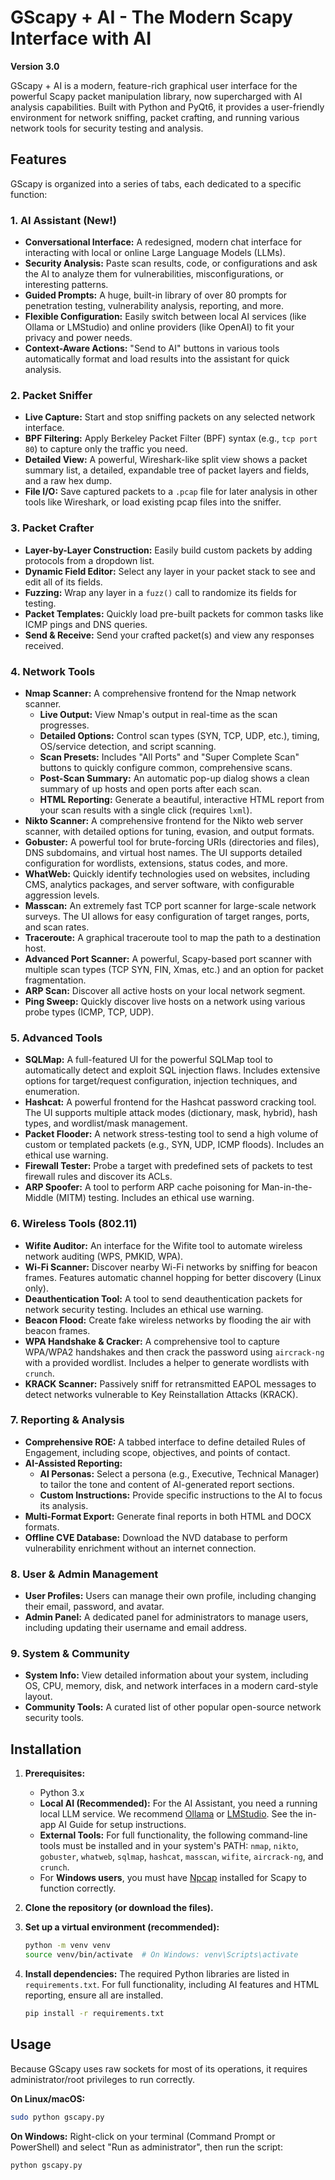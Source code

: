 # GScapy + AI - The Modern Scapy Interface with AI

**Version 3.0**

GScapy + AI is a modern, feature-rich graphical user interface for the powerful Scapy packet manipulation library, now supercharged with AI analysis capabilities. Built with Python and PyQt6, it provides a user-friendly environment for network sniffing, packet crafting, and running various network tools for security testing and analysis.

## Features

GScapy is organized into a series of tabs, each dedicated to a specific function:

### 1. AI Assistant (New!)
- **Conversational Interface:** A redesigned, modern chat interface for interacting with local or online Large Language Models (LLMs).
- **Security Analysis:** Paste scan results, code, or configurations and ask the AI to analyze them for vulnerabilities, misconfigurations, or interesting patterns.
- **Guided Prompts:** A huge, built-in library of over 80 prompts for penetration testing, vulnerability analysis, reporting, and more.
- **Flexible Configuration:** Easily switch between local AI services (like Ollama or LMStudio) and online providers (like OpenAI) to fit your privacy and power needs.
- **Context-Aware Actions:** "Send to AI" buttons in various tools automatically format and load results into the assistant for quick analysis.

### 2. Packet Sniffer
- **Live Capture:** Start and stop sniffing packets on any selected network interface.
- **BPF Filtering:** Apply Berkeley Packet Filter (BPF) syntax (e.g., `tcp port 80`) to capture only the traffic you need.
- **Detailed View:** A powerful, Wireshark-like split view shows a packet summary list, a detailed, expandable tree of packet layers and fields, and a raw hex dump.
- **File I/O:** Save captured packets to a `.pcap` file for later analysis in other tools like Wireshark, or load existing pcap files into the sniffer.

### 3. Packet Crafter
- **Layer-by-Layer Construction:** Easily build custom packets by adding protocols from a dropdown list.
- **Dynamic Field Editor:** Select any layer in your packet stack to see and edit all of its fields.
- **Fuzzing:** Wrap any layer in a `fuzz()` call to randomize its fields for testing.
- **Packet Templates:** Quickly load pre-built packets for common tasks like ICMP pings and DNS queries.
- **Send & Receive:** Send your crafted packet(s) and view any responses received.

### 4. Network Tools
- **Nmap Scanner:** A comprehensive frontend for the Nmap network scanner.
    - **Live Output:** View Nmap's output in real-time as the scan progresses.
    - **Detailed Options:** Control scan types (SYN, TCP, UDP, etc.), timing, OS/service detection, and script scanning.
    - **Scan Presets:** Includes "All Ports" and "Super Complete Scan" buttons to quickly configure common, comprehensive scans.
    - **Post-Scan Summary:** An automatic pop-up dialog shows a clean summary of up hosts and open ports after each scan.
    - **HTML Reporting:** Generate a beautiful, interactive HTML report from your scan results with a single click (requires `lxml`).
- **Nikto Scanner:** A comprehensive frontend for the Nikto web server scanner, with detailed options for tuning, evasion, and output formats.
- **Gobuster:** A powerful tool for brute-forcing URIs (directories and files), DNS subdomains, and virtual host names. The UI supports detailed configuration for wordlists, extensions, status codes, and more.
- **WhatWeb:** Quickly identify technologies used on websites, including CMS, analytics packages, and server software, with configurable aggression levels.
- **Masscan:** An extremely fast TCP port scanner for large-scale network surveys. The UI allows for easy configuration of target ranges, ports, and scan rates.
- **Traceroute:** A graphical traceroute tool to map the path to a destination host.
- **Advanced Port Scanner:** A powerful, Scapy-based port scanner with multiple scan types (TCP SYN, FIN, Xmas, etc.) and an option for packet fragmentation.
- **ARP Scan:** Discover all active hosts on your local network segment.
- **Ping Sweep:** Quickly discover live hosts on a network using various probe types (ICMP, TCP, UDP).

### 5. Advanced Tools
- **SQLMap:** A full-featured UI for the powerful SQLMap tool to automatically detect and exploit SQL injection flaws. Includes extensive options for target/request configuration, injection techniques, and enumeration.
- **Hashcat:** A powerful frontend for the Hashcat password cracking tool. The UI supports multiple attack modes (dictionary, mask, hybrid), hash types, and wordlist/mask management.
- **Packet Flooder:** A network stress-testing tool to send a high volume of custom or templated packets (e.g., SYN, UDP, ICMP floods). Includes an ethical use warning.
- **Firewall Tester:** Probe a target with predefined sets of packets to test firewall rules and discover its ACLs.
- **ARP Spoofer:** A tool to perform ARP cache poisoning for Man-in-the-Middle (MITM) testing. Includes an ethical use warning.

### 6. Wireless Tools (802.11)
- **Wifite Auditor:** An interface for the Wifite tool to automate wireless network auditing (WPS, PMKID, WPA).
- **Wi-Fi Scanner:** Discover nearby Wi-Fi networks by sniffing for beacon frames. Features automatic channel hopping for better discovery (Linux only).
- **Deauthentication Tool:** A tool to send deauthentication packets for network security testing. Includes an ethical use warning.
- **Beacon Flood:** Create fake wireless networks by flooding the air with beacon frames.
- **WPA Handshake & Cracker:** A comprehensive tool to capture WPA/WPA2 handshakes and then crack the password using `aircrack-ng` with a provided wordlist. Includes a helper to generate wordlists with `crunch`.
- **KRACK Scanner:** Passively sniff for retransmitted EAPOL messages to detect networks vulnerable to Key Reinstallation Attacks (KRACK).

### 7. Reporting & Analysis
- **Comprehensive ROE:** A tabbed interface to define detailed Rules of Engagement, including scope, objectives, and points of contact.
- **AI-Assisted Reporting:**
    - **AI Personas:** Select a persona (e.g., Executive, Technical Manager) to tailor the tone and content of AI-generated report sections.
    - **Custom Instructions:** Provide specific instructions to the AI to focus its analysis.
- **Multi-Format Export:** Generate final reports in both HTML and DOCX formats.
- **Offline CVE Database:** Download the NVD database to perform vulnerability enrichment without an internet connection.

### 8. User & Admin Management
- **User Profiles:** Users can manage their own profile, including changing their email, password, and avatar.
- **Admin Panel:** A dedicated panel for administrators to manage users, including updating their username and email address.

### 9. System & Community
- **System Info:** View detailed information about your system, including OS, CPU, memory, disk, and network interfaces in a modern card-style layout.
- **Community Tools:** A curated list of other popular open-source network security tools.

## Installation

1.  **Prerequisites:**
    - Python 3.x
    - **Local AI (Recommended):** For the AI Assistant, you need a running local LLM service. We recommend [Ollama](https://ollama.com/) or [LMStudio](https://lmstudio.ai/). See the in-app AI Guide for setup instructions.
    - **External Tools:** For full functionality, the following command-line tools must be installed and in your system's PATH: `nmap`, `nikto`, `gobuster`, `whatweb`, `sqlmap`, `hashcat`, `masscan`, `wifite`, `aircrack-ng`, and `crunch`.
    - For **Windows users**, you must have [Npcap](https://npcap.com/) installed for Scapy to function correctly.

2.  **Clone the repository (or download the files).**

3.  **Set up a virtual environment (recommended):**
    ```bash
    python -m venv venv
    source venv/bin/activate  # On Windows: venv\Scripts\activate
    ```

4.  **Install dependencies:**
    The required Python libraries are listed in `requirements.txt`. For full functionality, including AI features and HTML reporting, ensure all are installed.
    ```bash
    pip install -r requirements.txt
    ```

## Usage

Because GScapy uses raw sockets for most of its operations, it requires administrator/root privileges to run correctly.

**On Linux/macOS:**
```bash
sudo python gscapy.py
```

**On Windows:**
Right-click on your terminal (Command Prompt or PowerShell) and select "Run as administrator", then run the script:
```bash
python gscapy.py
```
